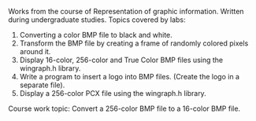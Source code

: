 Works from the course of Representation of graphic information.
Written during undergraduate studies.
Topics covered by labs:
1. Converting a color BMP file to black and white.
2. Transform the BMP file by creating a frame of randomly colored pixels around it.
3. Display 16-color, 256-color and True Color BMP files using the wingraph.h library.
4. Write a program to insert a logo into BMP files. (Create the logo in a separate file).
5. Display a 256-color PCX file using the wingraph.h library.

Course work topic:
Convert a 256-color BMP file to a 16-color BMP file.